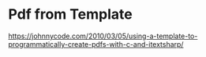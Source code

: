 # Pdf from Template

https://johnnycode.com/2010/03/05/using-a-template-to-programmatically-create-pdfs-with-c-and-itextsharp/
